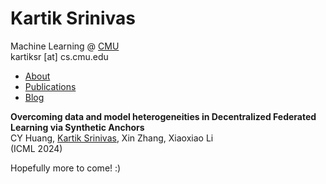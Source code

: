 <h1>Kartik Srinivas</h1>
Machine Learning @ <a href = "https://www.ml.cmu.edu/">CMU</a>
<br>
kartiksr [at] cs.cmu.edu

<ul>
    <li> <a href = "./about.html">About</a></li>
    <li> <a href = "./publications.html">Publications</a></li>
    <li> <a href = "./blog.html">Blog</a></li>
</ul>

<b>Overcoming data and model heterogeneities in Decentralized Federated Learning via Synthetic Anchors </b>
<br> CY Huang, <u>Kartik Srinivas</u>, Xin Zhang, Xiaoxiao Li
<br>(ICML 2024)



Hopefully more to come! :)
